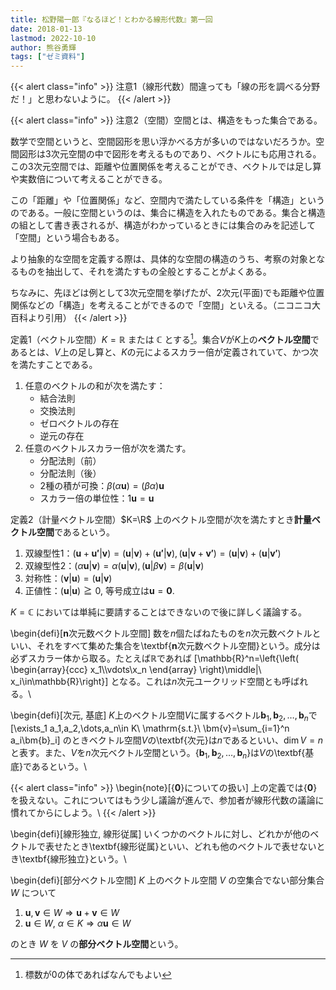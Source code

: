 ```yaml
---
title: 松野陽一郎『なるほど！とわかる線形代数』第一回
date: 2018-01-13
lastmod: 2022-10-10
author: 熊谷勇輝
tags: ["ゼミ資料"]
---
```


{{< alert class="info" >}}
注意1（線形代数）間違っても「線の形を調べる分野だ！」と思わないように。
{{< /alert >}}

{{< alert class="info" >}}
注意2（空間）空間とは、構造をもった集合である。

数学で空間というと、空間図形を思い浮かべる方が多いのではないだろうか。空間図形は3次元空間の中で図形を考えるものであり、ベクトルにも応用される。この3次元空間では、距離や位置関係を考えることができ、ベクトルでは足し算や実数倍について考えることができる。

この「距離」や「位置関係」など、空間内で満たしている条件を「構造」というのである。一般に空間というのは、集合に構造を入れたものである。集合と構造の組として書き表されるが、構造がわかっているときには集合のみを記述して「空間」という場合もある。

より抽象的な空間を定義する際は、具体的な空間の構造のうち、考察の対象となるものを抽出して、それを満たすもの全般とすることがよくある。

ちなみに、先ほどは例として3次元空間を挙げたが、2次元(平面)でも距離や位置関係などの「構造」を考えることができるので「空間」といえる。（ニコニコ大百科より引用）
{{< /alert >}}

定義1（ベクトル空間）$K=\mathbb{R}$ または $\mathbb{C}$ とする[^1]。集合$V$が$K$上の**ベクトル空間**であるとは、$V$上の足し算と、$K$の元によるスカラー倍が定義されていて、かつ次を満たすことである。

1. 任意のベクトルの和が次を満たす：
	* 結合法則
	* 交換法則
	* ゼロベクトルの存在
	* 逆元の存在
2. 任意のベクトルスカラー倍が次を満たす。
	* 分配法則（前）
	* 分配法則（後）
	* 2種の積が可換：$\beta(\alpha\bm{u})=(\beta\alpha)\bm{u}$
	* スカラー倍の単位性：$1\bm{u}=\bm{u}$

[^1]: 標数が0の体であればなんでもよい

定義2（計量ベクトル空間）$K=\R$ 上のベクトル空間が次を満たすとき**計量ベクトル空間**であるという。

1. 双線型性1：$(\bm{u}+\bm{u'}|\bm{v})=(\bm{u}|\bm{v})+(\bm{u'}|\bm{v}),(\bm{u}|\bm{v}+\bm{v'})=(\bm{u}|\bm{v})+(\bm{u}|\bm{v'})$
2. 双線型性2：$(\alpha\bm{u}|\bm{v})=\alpha(\bm{u}|\bm{v}), (\bm{u}|\beta\bm{v})=\beta(\bm{u}|\bm{v})$
3. 対称性：$(\bm{v}|\bm{u})=(\bm{u}|\bm{v})$
4. 正値性：$(\bm{u}|\bm{u})\geqq0$, 等号成立は$\bm{u}=\bm{0}$.

$K=\mathbb{C}$ においては単純に要請することはできないので後に詳しく議論する。

\begin{defi}[$\bm{n}$次元数ベクトル空間]
数を$n$個たばねたものを$n$次元数ベクトルといい、それをすべて集めた集合を\textbf{$\bm{n}$次元数ベクトル空間}という。成分は必ずスカラー体から取る。たとえば$\mathbb{R}$であれば
\[\mathbb{R}^n=\left\{\left(
\begin{array}{ccc}
x_1\\\vdots\\x_n
\end{array}
\right)\middle|\ x_i\in\mathbb{R}\right\}\]
となる。これは$n$次元ユークリッド空間とも呼ばれる。\\

\begin{defi}[次元, 基底]
$K$上のベクトル空間$V$に属するベクトル$\bm{b}_1,\bm{b}_2,\dots,\bm{b}_n$で
\[\exists_1 a_1,a_2,\dots,a_n\in K\ \mathrm{s.t.}\ \bm{v}=\sum_{i=1}^n a_i\bm{b}_i\]
のときベクトル空間$V$の\textbf{次元}は$n$であるといい、$\dim V=n$と表す。また、$V$を$n$次元ベクトル空間という。$\{\bm{b}_1,\bm{b}_2,\dots,\bm{b}_n\}$は$V$の\textbf{基底}であるという。\\

{{< alert class="info" >}}
\begin{note}[$\{\bm{0}\}$についての扱い]
上の定義では$\{\bm{0}\}$を扱えない。これについてはもう少し議論が進んで、参加者が線形代数の議論に慣れてからにしよう。\\
{{< /alert >}}

\begin{defi}[線形独立, 線形従属]
いくつかのベクトルに対し、どれかが他のベクトルで表せたとき\textbf{線形従属}といい、どれも他のベクトルで表せないとき\textbf{線形独立}という。\\

\begin{defi}[部分ベクトル空間]
$K$ 上のベクトル空間 $V$ の空集合でない部分集合 $W$ について

1. $\bm{u},\bm{v}\in W\Longrightarrow \bm{u}+\bm{v}\in W$
2. $\bm{u}\in W,\ \alpha\in K\Longrightarrow \alpha\bm{u}\in W$

のとき $W$ を $V$ の**部分ベクトル空間**という。